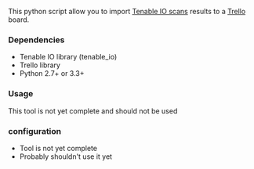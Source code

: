 This python script allow you to import [Tenable IO scans](https://www.tenable.com/products/tenable-io) results to a [Trello](https://trello.com/) board.

### Dependencies

* Tenable IO library (tenable_io)
* Trello library
* Python 2.7+ or 3.3+


### Usage

This tool is not yet complete and should not be used

### configuration

* Tool is not yet complete
* Probably shouldn't use it yet
